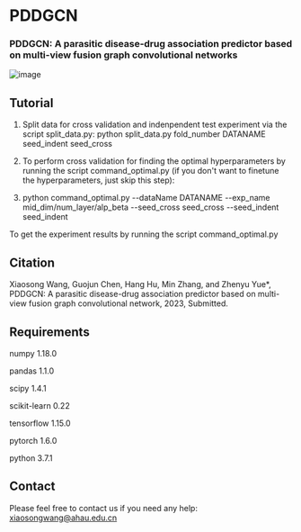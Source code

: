 # PDDGCN
### PDDGCN: A parasitic disease-drug association predictor based on multi-view fusion graph convolutional networks


![image](https://github.com/wangxiaosong96/PDDGCN/blob/main/flow%20chart.png)

## Tutorial
1. Split data for cross validation and indenpendent test experiment via the script split_data.py: python split_data.py fold_number DATANAME seed_indent seed_cross

2. To perform cross validation for finding the optimal hyperparameters by running the script command_optimal.py (if you don't want to finetune the hyperparameters, just skip this step):

3. python command_optimal.py --dataName DATANAME --exp_name mid_dim/num_layer/alp_beta --seed_cross seed_cross --seed_indent seed_indent

To get the experiment results by running the script command_optimal.py

## Citation
Xiaosong Wang, Guojun Chen, Hang Hu, Min Zhang, and Zhenyu Yue*, PDDGCN: A parasitic disease-drug association predictor based on multi-view fusion graph convolutional network, 2023, Submitted.

## Requirements
numpy 1.18.0

pandas 1.1.0

scipy 1.4.1

scikit-learn 0.22

tensorflow 1.15.0

pytorch 1.6.0

python 3.7.1

## Contact

Please feel free to contact us if you need any help: xiaosongwang@ahau.edu.cn
